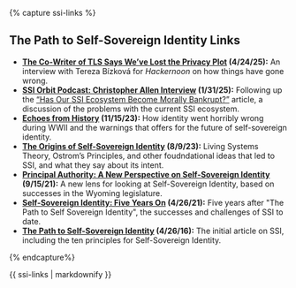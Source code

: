 {% capture ssi-links %}
## The Path to Self-Sovereign Identity Links

* __[The Co-Writer of TLS Says We’ve Lost the Privacy Plot](https://hackernoon.com/the-co-writer-of-tls-says-weve-lost-the-privacy-plot) (4/24/25):__ An interview with Tereza Bízková for _Hackernoon_ on how things have gone wrong.
* __[SSI Orbit Podcast: Christopher Allen Interview](https://www.blockchaincommons.com/videos/SSI-Podcast/) (1/31/25):__ Following up the [“Has Our SSI Ecosystem Become Morally Bankrupt?”](https://www.lifewithalacrity.com/article/ssi-bankruptcy/) article, a discussion of the problems with the current SSI ecosystem.
* __[Echoes from History](https://www.blockchaincommons.com/articles/echoes-history/) (11/15/23):__ How identity went horribly wrong during WWII and the warnings that offers for the future of self-sovereign identity.
* __[The Origins of Self-Sovereign Identity](https://www.blockchaincommons.com/musings/origins-SSI/) (8/9/23):__ Living Systems Theory, Ostrom’s Principles, and other foudndational ideas that led to SSI, and what they say about its intent.
* __[Principal Authority: A New Perspective on Self-Sovereign Identity](https://www.blockchaincommons.com/articles/Principal-Authority/) (9/15/21):__ A new lens for looking at Self-Sovereign Identity, based on successes in the Wyoming legislature.
* __[Self-Sovereign Identity: Five Years On](https://www.blockchaincommons.com/musings/SSI-5-Years-On/) (4/26/21):__ Five years after "The Path to Self Sovereign Identity", the successes and challenges of SSI to date.
* __[The Path to Self-Sovereign Identity](https://www.lifewithalacrity.com/article/the-path-to-self-soverereign-identity/) (4/26/16):__ The initial article on SSI, including the ten principles for Self-Sovereign Identity.
 
{% endcapture%}

<div class="notice--info">{{ ssi-links | markdownify }}</div>
